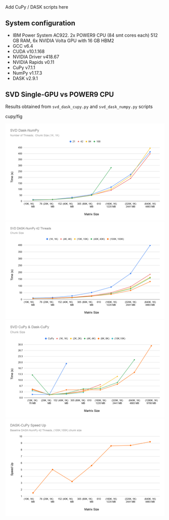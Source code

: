 ##

Add CuPy / DASK scripts here

## System configuration

- IBM Power System AC922. 2x POWER9 CPU (84 smt cores each) 512 GB RAM, 6x NVIDIA Volta GPU with 16 GB HBM2
- GCC v6.4
- CUDA v10.1.168
- NVIDIA Driver v418.67
- NVIDIA Rapids v0.11
- CuPy v7.1.1
- NumPy v1.17.3
- DASK v2.9.1

## SVD Single-GPU vs POWER9 CPU

Results obtained from ```svd_dask_cupy.py``` and ```svd_dask_numpy.py``` scripts

cupy/fig

![SVD_Dask-NumPy](https://github.com/benjha/nvrapids_olcf/blob/branch-0.11/gtc_2020/cupy/fig/SVD_DASK-NumPy.png)
![SVD_Dask-NumPy_42T](https://github.com/benjha/nvrapids_olcf/blob/branch-0.11/gtc_2020/cupy/fig/SVD_DASK-NumPy_42T.png)
![SVD_Dask-CuPy](https://github.com/benjha/nvrapids_olcf/blob/branch-0.11/gtc_2020/cupy/fig/SVD_CuPy_DASK-CuPy.png)
![SVD_Dask-CuPy_SpeedUp](https://github.com/benjha/nvrapids_olcf/blob/branch-0.11/gtc_2020/cupy/fig/SVD_DASK-CuPy_SpeedUp.png)
